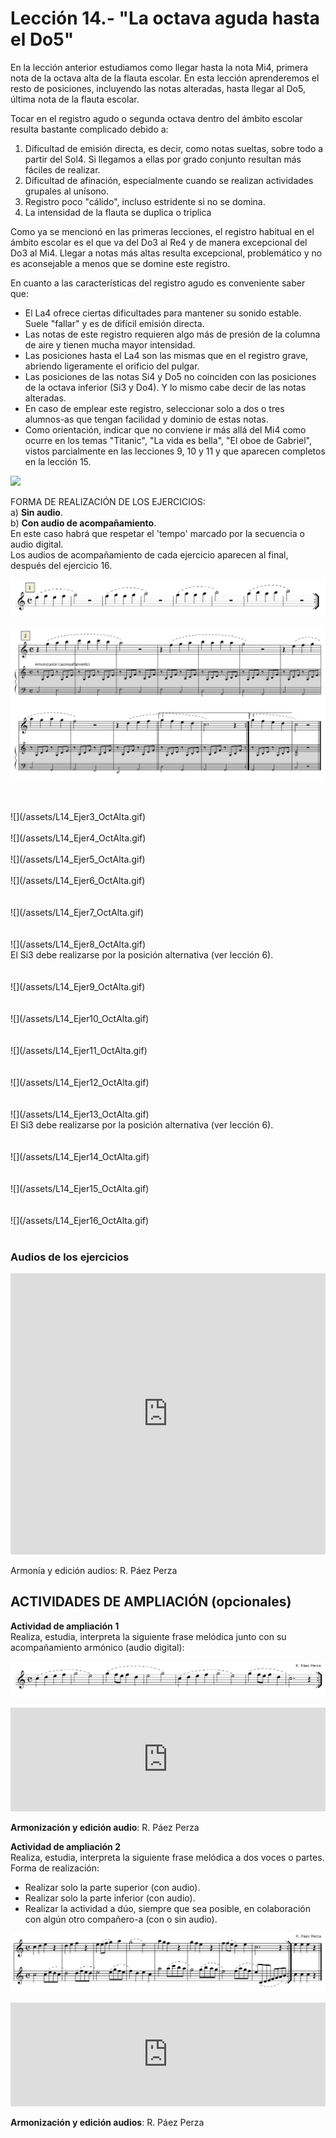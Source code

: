
# Lección 14.- "La octava aguda hasta el Do5"

En la lección anterior estudiamos como llegar hasta la nota Mi4, primera nota de la octava alta de la flauta escolar. En esta lección aprenderemos el resto de posiciones, incluyendo las notas alteradas, hasta llegar al Do5, última nota de la flauta escolar.

Tocar en el registro agudo o segunda octava dentro del ámbito escolar resulta bastante complicado debido a:

1. Dificultad de emisión directa, es decir, como notas sueltas, sobre todo a partir del Sol4. Si llegamos a ellas por grado conjunto resultan más fáciles de realizar.
1. Dificultad de afinación, especialmente cuando se realizan actividades grupales al unísono.
1. Registro poco "cálido", incluso estridente si no se domina.
1. La intensidad de la flauta se duplica o triplica

Como ya se mencionó en las primeras lecciones, el registro habitual en el ámbito escolar es el que va del Do3 al Re4 y de manera excepcional del Do3 al Mi4. Llegar a notas más altas resulta excepcional, problemático y no es aconsejable a menos que se domine este registro. 

En cuanto a las características del registro agudo es conveniente saber que:

- El La4 ofrece ciertas dificultades para mantener su sonido estable. Suele "fallar" y es de difícil emisión directa.
- Las notas de este registro requieren algo más de presión de la columna de aire y tienen mucha mayor intensidad.
- Las posiciones hasta el La4 son las mismas que en el registro grave, abriendo ligeramente el orificio del pulgar.
- Las posiciones de las notas Si4 y Do5 no coinciden con las posiciones de la octava inferior (Si3 y Do4). Y lo mismo cabe decir de las notas alteradas.
- En caso de emplear este registro, seleccionar solo a dos o tres alumnos-as que tengan facilidad y dominio de estas notas. 
- Como orientación, indicar que no conviene ir más allá del Mi4 como ocurre en los temas "Titanic", "La vida es bella", "El oboe de Gabriel", vistos parcialmente en las lecciones 9, 10 y 11 y que aparecen completos en la lección 15.

![](/assets/L14_Posiciones_8ªalta.gif)


FORMA DE REALIZACIÓN DE LOS EJERCICIOS:<br />a) **Sin audio**.<br />b) **Con audio de acompañamiento**.<br />En este caso habrá que respetar el 'tempo' marcado por la secuencia o audio digital.<br />Los audios de acompañamiento de cada ejercicio aparecen al final, después del ejercicio 16.

![](/assets/L14_Ejer1_OctAlta.gif)
<br />
<br />
![](/assets/L14_OctAlta_Ejer2_ARMONIZA.gif)

<br />
<br />
![](/assets/L14_Ejer3_OctAlta.gif)

<br />
<br />  
![](/assets/L14_Ejer4_OctAlta.gif)

<br />
<br />
![](/assets/L14_Ejer5_OctAlta.gif)

<br />
<br />
![](/assets/L14_Ejer6_OctAlta.gif)<br /> 
<br />
<br />
![](/assets/L14_Ejer7_OctAlta.gif)<br /> 
<br />
<br />
![](/assets/L14_Ejer8_OctAlta.gif)
<br /> El Si3 debe realizarse por la posición alternativa (ver lección 6).<br /> 
<br />
<br />
![](/assets/L14_Ejer9_OctAlta.gif)<br /> 
<br />
<br />
![](/assets/L14_Ejer10_OctAlta.gif)<br /> 
<br /> 
<br /> 
![](/assets/L14_Ejer11_OctAlta.gif)<br /> 
<br />
<br />
![](/assets/L14_Ejer12_OctAlta.gif)<br /> 
<br />
<br />
![](/assets/L14_Ejer13_OctAlta.gif)<br /> El Si3 debe realizarse por la posición alternativa (ver lección 6).<br /> 
<br />
<br />
![](/assets/L14_Ejer14_OctAlta.gif)<br /> 
<br />
<br />
![](/assets/L14_Ejer15_OctAlta.gif)<br /> 
<br />
<br />
![](/assets/L14_Ejer16_OctAlta.gif)<br /> 
<br />

### Audios de los ejercicios

<iframe width="100%" height="450" scrolling="no" frameborder="no" src="https://w.soundcloud.com/player/?url=https%3A//api.soundcloud.com/playlists/390719654&amp;color=%23ff5500&amp;auto_play=false&amp;hide_related=false&amp;show_comments=true&amp;show_user=true&amp;show_reposts=false&amp;show_teaser=true"></iframe>

Armonía y edición audios: R. Páez Perza

## ACTIVIDADES DE AMPLIACIÓN (opcionales)

**Actividad de ampliación 1**<br /> Realiza, estudia, interpreta la siguiente frase melódica junto con su acompañamiento armónico (audio digital):

**<img src="img/Frase_1_8a_aguda.gif" alt="Frase 1 (8ª aguda)" title="Frase 1 (8ª aguda)" />**

<iframe width="100%" height="166" scrolling="no" frameborder="no" src="https://w.soundcloud.com/player/?url=https%3A//api.soundcloud.com/tracks/344090266&amp;color=%23ff5500&amp;auto_play=false&amp;hide_related=false&amp;show_comments=true&amp;show_user=true&amp;show_reposts=false"></iframe>

**Armonización y edición audio**: R. Páez Perza

**Actividad de ampliación 2**<br /> Realiza, estudia, interpreta la siguiente frase melódica a dos voces o partes.<br /> Forma de realización:

- Realizar solo la parte superior (con audio).
- Realizar solo la parte inferior (con audio).
- Realizar la actividad a dúo, siempre que sea posible, en colaboración con algún otro compañero-a (con o sin audio).

**<img src="img/Frase_2_8a_aguda_Duo.1.gif" alt="Frase 2 (8ª aguda)" title="Frase 2 (8ª aguda)" />**

<iframe width="100%" height="166" scrolling="no" frameborder="no" src="https://w.soundcloud.com/player/?url=https%3A//api.soundcloud.com/tracks/344090269&amp;color=%23ff5500&amp;auto_play=false&amp;hide_related=false&amp;show_comments=true&amp;show_user=true&amp;show_reposts=false"></iframe>

**Armonización y edición audios**: R. Páez Perza


